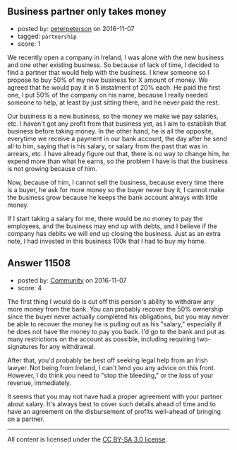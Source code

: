 ## Business partner only takes money

- posted by: [peterpeterson](https://stackexchange.com/users/2098322/peterpeterson) on 2016-11-07
- tagged: `partnership`
- score: 1

We recently open a company in Ireland, I was alone with the new business and one other existing business. So because of lack of time, I decided to find a partner that would help with the business. I knew someone so I propose to buy 50% of my new business for X amount of money. We agreed that he would pay it in 5 instalment of 20% each. He paid the first one, I put 50% of the company on his name, because I really needed someone to help, at least by just sitting there, and he never paid the rest.

Our business is a new business, so the money we make we pay salaries, etc. I haven't got any profit from that business yet, as I aim to establish that business before taking money. In the other hand, he is all the opposite, everytime we receive a payment in our bank account, the day after he send all to him, saying that is his salary, or salary from the past that was in arrears, etc. I have already figure out that, there is no way to change him, he expend more than what he earns, so the problem I have is that the business is not growing because of him.

Now, because of him, I cannot sell the business, because every time there is a buyer, he ask for more money so the buyer never buy it, I cannot make the business grow because he keeps the bank account always with little money.

If I start taking a salary for me, there would be no money to pay the employees, and the business may end up with debts, and I believe if the company has debits we will end up closing the business. Just as an extra note, I had invested in this business 100k that I had to buy my home.




## Answer 11508

- posted by: [Community](https://stackexchange.com/users/-1/community) on 2016-11-07
- score: 4

The first thing I would do is cut off this person's ability to withdraw any more money from the bank. You can probably recover the 50% ownership since the buyer never actually completed his obligations, but you may never be able to recover the money he is pulling out as his "salary," especially if he does not have the money to pay you back. I'd go to the bank and put as many restrictions on the account as possible, including requiring two-signatures for any withdrawal.

After that, you'd probably be best off seeking legal help from an Irish lawyer. Not being from Ireland, I can't lend you any advice on this front. However, I do think you need to "stop the bleeding," or the loss of your revenue, immediately.

It seems that you may not have had a proper agreement with your partner about salary. It's always best to cover such details ahead of time and to have an agreement on the disbursement of profits well-ahead of bringing on a partner.



---

All content is licensed under the [CC BY-SA 3.0 license](https://creativecommons.org/licenses/by-sa/3.0/).
